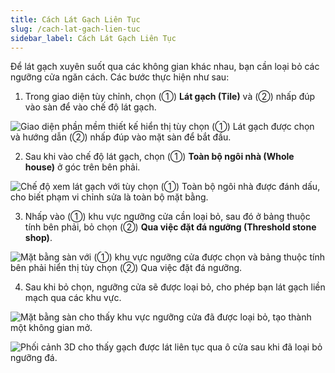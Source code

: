 ```yaml
---
title: Cách Lát Gạch Liên Tục
slug: /cach-lat-gach-lien-tuc
sidebar_label: Cách Lát Gạch Liên Tục
---
```


Để lát gạch xuyên suốt qua các không gian khác nhau, bạn cần loại bỏ các ngưỡng cửa ngăn cách. Các bước thực hiện như sau:

1. Trong giao diện tùy chỉnh, chọn (①) **Lát gạch (Tile)** và (②) nhấp đúp vào sàn để vào chế độ lát gạch.

![Giao diện phần mềm thiết kế hiển thị tùy chọn (①) Lát gạch được chọn và hướng dẫn (②) nhấp đúp vào mặt sàn để bắt đầu.](https://storage.googleapis.com/jegavn_kb/image_jegavn/673.1.jpg)

2. Sau khi vào chế độ lát gạch, chọn (①) **Toàn bộ ngôi nhà (Whole house)** ở góc trên bên phải.

![Chế độ xem lát gạch với tùy chọn (①) Toàn bộ ngôi nhà được đánh dấu, cho biết phạm vi chỉnh sửa là toàn bộ mặt bằng.](https://storage.googleapis.com/jegavn_kb/image_jegavn/673.2.jpg)

3. Nhấp vào (①) khu vực ngưỡng cửa cần loại bỏ, sau đó ở bảng thuộc tính bên phải, bỏ chọn (②) **Qua việc đặt đá ngưỡng (Threshold stone shop)**.

![Mặt bằng sàn với (①) khu vực ngưỡng cửa được chọn và bảng thuộc tính bên phải hiển thị tùy chọn (②) Qua việc đặt đá ngưỡng.](https://storage.googleapis.com/jegavn_kb/image_jegavn/673.3.jpg)

4. Sau khi bỏ chọn, ngưỡng cửa sẽ được loại bỏ, cho phép bạn lát gạch liền mạch qua các khu vực.

![Mặt bằng sàn cho thấy khu vực ngưỡng cửa đã được loại bỏ, tạo thành một không gian mở.](https://storage.googleapis.com/jegavn_kb/image_jegavn/673.4.jpg)

![Phối cảnh 3D cho thấy gạch được lát liên tục qua ô cửa sau khi đã loại bỏ ngưỡng đá.](https://storage.googleapis.com/jegavn_kb/image_jegavn/673.5.jpg)